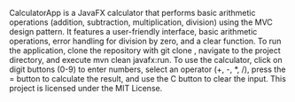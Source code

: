 CalculatorApp is a JavaFX calculator that performs basic arithmetic operations (addition, subtraction, multiplication, division) using the MVC design pattern.
It features a user-friendly interface, basic arithmetic operations, error handling for division by zero, and a clear function. 
To run the application, clone the repository with git clone <repository-url>, navigate to the project directory, and execute mvn clean javafx:run. 
To use the calculator, click on digit buttons (0-9) to enter numbers, select an operator (+, -, *, /), press the = button to calculate the result, and use the C button to clear the input.
This project is licensed under the MIT License.

